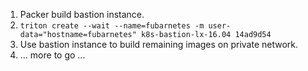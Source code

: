 1. Packer build bastion instance.
2. `triton create --wait --name=fubarnetes -m user-data="hostname=fubarnetes" k8s-bastion-lx-16.04 14ad9d54`
3. Use bastion instance to build remaining images on private network.
4. ... more to go ...

